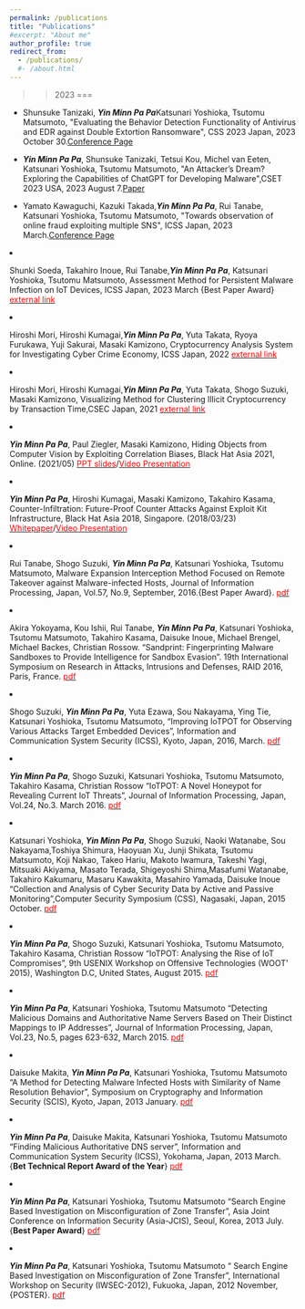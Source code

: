 ```yaml
---
permalink: /publications
title: "Publications"
#excerpt: "About me"
author_profile: true
redirect_from: 
  - /publications/
  #- /about.html
---
```

>>2023
===
* Shunsuke Tanizaki, <strong><strong><em>Yin Minn Pa Pa</em></strong></strong>Katsunari Yoshioka, Tsutomu Matsumoto, "Evaluating the Behavior Detection Functionality of Antivirus and EDR against Double Extortion Ransomware", CSS 2023 Japan, 2023 October 30.[Conference Page](https://www.iwsec.org/css/2023/)

* <strong><strong><em>Yin Minn Pa Pa</em></strong></strong>, Shunsuke Tanizaki, Tetsui Kou, Michel van Eeten, Katsunari Yoshioka, Tsutomu Matsumoto, "An Attacker’s Dream? Exploring the Capabilities of ChatGPT for Developing Malware",CSET 2023 USA, 2023 August 7.[Paper](https://github.com/yinminnpapa/website_data/raw/master/papers/paper_18.pdf)

* Yamato Kawaguchi, Kazuki Takada,<strong><strong><em>Yin Minn Pa Pa</em></strong></strong>, Rui Tanabe, Katsunari Yoshioka, Tsutomu Matsumoto, "Towards observation of online fraud exploiting multiple SNS", ICSS Japan, 2023 March.[Conference Page](https://ken.ieice.org/ken/paper/20230314nCsq/eng/)

<li><p>Shunki Soeda, Takahiro Inoue, Rui Tanabe,<strong><strong><em>Yin Minn Pa Pa</em></strong></strong>, Katsunari Yoshioka, Tsutomu Matsumoto, Assessment Method for Persistent Malware Infection on IoT Devices, ICSS Japan, 2023 March {Best Paper Award} <a href="https://ken.ieice.org/ken/paper/20230314GCqw/eng/"><span style="color:red">external link<span></a></p></li>  
<li><p>Hiroshi Mori, Hiroshi Kumagai,<strong><strong><em>Yin Minn Pa Pa</em></strong></strong>, Yuta Takata, Ryoya Furukawa, Yuji Sakurai, Masaki Kamizono, Cryptocurrency Analysis System for Investigating Cyber Crime Economy, ICSS Japan, 2022 <a href="https://ken.ieice.org/ken/paper/20220720oCkV/"><span style="color:red">external link<span></a></p></li>  
<li><p>Hiroshi Mori, Hiroshi Kumagai,<strong><strong><em>Yin Minn Pa Pa</em></strong></strong>, Yuta Takata, Shogo Suzuki, Masaki Kamizono, Visualizing Method for Clustering Illicit Cryptocurrency by Transaction Time,CSEC Japan, 2021 <a href="https://ipsj.ixsq.nii.ac.jp/ej/?action=pages_view_main&active_action=repository_view_main_item_detail&item_id=210142&item_no=1&page_id=13&block_id=8"><span style="color:red">external link<span></a></p></li>
<li><p><strong><strong><em>Yin Minn Pa Pa</em></strong></strong>, Paul Ziegler, Masaki Kamizono, Hiding Objects from Computer Vision by Exploiting Correlation Biases, Black Hat Asia 2021, Online. (2021/05) <a href="https://i.blackhat.com/asia-21/Thursday-Handouts/as-21-PaPa-Ziegler-Hiding-Objects-From-Computer-Vision-By-Exploiting-Correlation-Biases.pdf"><span style="color:red">PPT slides<span></a>/<a href="https://www.youtube.com/watch?v=Lfsc5TkJ07U"><span style="color:red">Video Presentation<span></a></p></li>
<li><p><strong><strong><em>Yin Minn Pa Pa</em></strong></strong>, Hiroshi Kumagai, Masaki Kamizono, Takahiro Kasama, Counter-Infiltration: Future-Proof Counter Attacks Against Exploit Kit Infrastructure, Black Hat Asia 2018, Singapore. (2018/03/23) <a href="https://github.com/yinminnpapa/website_data/raw/master/papers/asia-18-papa-Future-Proof Counter Attacks Against Exploit Kit Infrastructure-WP.pdf"><span style="color:red">Whitepaper<span></a>/<a href="https://www.youtube.com/watch?v=jATsubShSv4"><span style="color:red">Video Presentation<span></a></p></li>
<li><p>Rui Tanabe, Shogo Suzuki, <strong><strong><em>Yin Minn Pa Pa</em></strong></strong>, Katsunari Yoshioka, Tsutomu Matsumoto, Malware Expansion Interception Method Focused on Remote Takeover against Malware-infected Hosts, Journal of Information Processing, Japan, Vol.57, No.9, September, 2016.{Best Paper Award}.  <a href="https://ipsj.ixsq.nii.ac.jp/ej/index.php?active_action=repository_view_main_item_detail&amp;page_id=13&amp;block_id=8&amp;item_id=174669&amp;item_no=1"><span style="color:red">pdf<span></a></p></li>
<li><p>Akira Yokoyama, Kou Ishii, Rui Tanabe, <strong><strong><em>Yin Minn Pa Pa</em></strong></strong>, Katsunari Yoshioka, Tsutomu Matsumoto, Takahiro Kasama, Daisuke Inoue, Michael Brengel, Michael Backes, Christian Rossow. &ldquo;Sandprint: Fingerprinting Malware Sandboxes to Provide Intelligence for Sandbox Evasion&rdquo;. 19th International Symposium on Research in Attacks, Intrusions and Defenses, RAID 2016, Paris, France.  <a href="https://github.com/yinminnpapa/website_data/raw/master/papers/paper_10.pdf"><span style="color:red">pdf<span></a></p></li>
<li><p>Shogo Suzuki, <strong><strong><em>Yin Minn Pa Pa</em></strong></strong>, Yuta Ezawa, Sou Nakayama, Ying Tie, Katsunari Yoshioka, Tsutomu Matsumoto, &ldquo;Improving IoTPOT for Observing Various Attacks Target Embedded Devices&rdquo;, Information and Communication System Security (ICSS), Kyoto, Japan, 2016, March.  <a href="https://github.com/yinminnpapa/website_data/raw/master/papers/paper_9.pdf"><span style="color:red">pdf<span></a></p></li>
<li><p><strong><strong><em>Yin Minn Pa Pa</em></strong></strong>, Shogo Suzuki, Katsunari Yoshioka, Tsutomu Matsumoto, Takahiro Kasama, Christian Rossow “IoTPOT: A Novel Honeypot for Revealing Current IoT Threats”, Journal of Information Processing, Japan, Vol.24, No.3. March 2016.  <a href="https://github.com/yinminnpapa/website_data/raw/master/papers/paper_8.pdf"><span style="color:red">pdf<span></a></p></li>
<li><p>Katsunari Yoshioka, <strong><strong><em>Yin Minn Pa Pa</em></strong></strong>, Shogo Suzuki, Naoki Watanabe, Sou Nakayama,Toshiya Shimura, Haoyuan Xu, Junji Shikata, Tsutomu Matsumoto, Koji Nakao, Takeo Hariu, Makoto Iwamura, Takeshi Yagi, Mitsuaki Akiyama, Masato Terada, Shigeyoshi Shima,Masafumi Watanabe, Takahiro Kakumaru, Masaru Kawakita, Masahiro Yamada, Daisuke Inoue “Collection and Analysis of Cyber Security Data by Active and Passive Monitoring”,Computer Security Symposium (CSS), Nagasaki, Japan, 2015 October.  <a href="https://github.com/yinminnpapa/website_data/raw/master/papers/paper_7.pdf"><span style="color:red">pdf<span></a></p></li>
<li><p><strong><strong><em>Yin Minn Pa Pa</em></strong></strong>, Shogo Suzuki, Katsunari Yoshioka, Tsutomu Matsumoto, Takahiro Kasama, Christian Rossow “IoTPOT: Analysing the Rise of IoT Compromises”, 9th USENIX Workshop on Offensive Technologies (WOOT’ 2015), Washington D.C, United States, August 2015.  <a href="https://github.com/yinminnpapa/website_data/raw/master/papers/paper_6.pdf"><span style="color:red">pdf<span></a></p></li>
<li><p><strong><strong><em>Yin Minn Pa Pa</em></strong></strong>, Katsunari Yoshioka, Tsutomu Matsumoto “Detecting Malicious Domains and Authoritative Name Servers Based on Their Distinct Mappings to IP Addresses”, Journal of Information Processing, Japan, Vol.23, No.5, pages 623-632, March 2015.  <a href="https://github.com/yinminnpapa/website_data/raw/master/papers/paper_5.pdf"><span style="color:red">pdf<span></a></p></li>
<li><p>Daisuke Makita, <strong><strong><em>Yin Minn Pa Pa</em></strong></strong>, Katsunari Yoshioka, Tsutomu Matsumoto “A Method for Detecting Malware Infected Hosts with Similarity of Name Resolution Behavior”, Symposium on Cryptography and Information Security (SCIS), Kyoto, Japan, 2013 January.  <a href="https://github.com/yinminnpapa/website_data/raw/master/papers/paper_4.pdf"><span style="color:red">pdf<span></a></p></li>
<li><p><strong><strong><em>Yin Minn Pa Pa</em></strong></strong>, Daisuke Makita, Katsunari Yoshioka, Tsutomu Matsumoto “Finding Malicious Authoritative DNS server”, Information and Communication System Security (ICSS), Yokohama, Japan, 2013 March.{<strong>Bet Technical Report Award of the Year</strong>}  <a href="https://github.com/yinminnpapa/website_data/raw/master/papers/paper_3.pdf"><span style="color:red">pdf<span></a></p></li>
<li><p><strong><strong><em>Yin Minn Pa Pa</em></strong></strong>, Katsunari Yoshioka, Tsutomu Matsumoto &ldquo;Search Engine Based Investigation on Misconfiguration of Zone Transfer”, Asia Joint Conference on Information Security (Asia-JCIS), Seoul, Korea, 2013 July.{<strong>Best Paper Award</strong>}  <a href="https://github.com/yinminnpapa/website_data/raw/master/papers/paper_2.pdf"><span style="color:red">pdf<span></a></p></li>
<li><p><strong><strong><em>Yin Minn Pa Pa</em></strong></strong>, Katsunari Yoshioka, Tsutomu Matsumoto “ Search Engine Based Investigation on Misconfiguration of Zone Transfer”, International Workshop on Security (IWSEC-2012), Fukuoka, Japan, 2012 November, {POSTER}.  <a href="https://github.com/yinminnpapa/website_data/raw/master/papers/paper_1.pdf"><span style="color:red">pdf<span></a></p></li>
</ol>